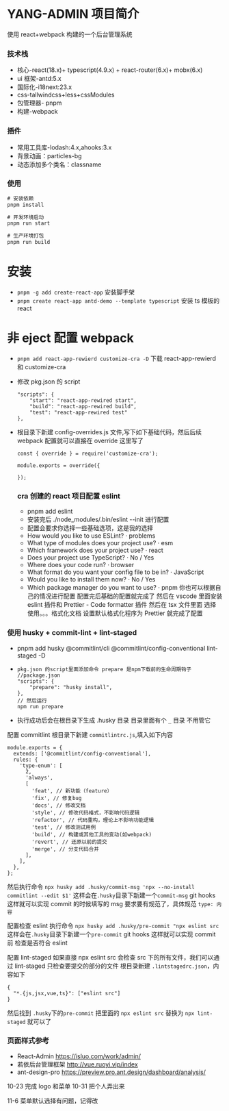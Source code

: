 # YANG-ADMIN 项目简介

使用 react+webpack 构建的一个后台管理系统

### 技术栈

- 核心-react(18.x)+ typescript(4.9.x) + react-router(6.x)+ mobx(6.x)
- ui 框架-antd:5.x
- 国际化-i18next:23.x
- css-tallwindcss+less+cssModules
- 包管理器- pnpm
- 构建-webpack

### 插件

- 常用工具库-lodash:4.x,ahooks:3.x
- 背景动画：particles-bg
- 动态添加多个类名：classname

### 使用

```js
# 安装依赖
pnpm install

# 开发环境启动
pnpm run start

# 生产环境打包
pnpm run build
```

# 安装

- `pnpm -g add create-react-app` 安装脚手架
- `pnpm create react-app antd-demo --template typescript` 安装 ts 模板的 react

# 非 eject 配置 webpack

- `pnpm add react-app-rewierd customize-cra -D` 下载 react-app-rewierd 和 customize-cra
- 修改 pkg.json 的 script
  ```
  "scripts": {
      "start": "react-app-rewired start",
      "build": "react-app-rewired build",
      "test": "react-app-rewired test"
  },
  ```
- 根目录下新建 config-overrides.js 文件,写下如下基础代码，然后后续 webpack 配置就可以直接在 override 这里写了

  ```
  const { override } = require('customize-cra');

  module.exports = override({

  });
  ```

  ### cra 创建的 react 项目配置 eslint

  - pnpm add eslint
  - 安装完后 ./node_modules/.bin/eslint --init 进行配置
  - 配置会要求你选择一些基础选项，这是我的选择
  - How would you like to use ESLint? · problems
  - What type of modules does your project use? · esm
  - Which framework does your project use? · react
  - Does your project use TypeScript? · No / Yes
  - Where does your code run? · browser
  - What format do you want your config file to be in? · JavaScript
  - Would you like to install them now? · No / Yes
  - Which package manager do you want to use? · pnpm
    你也可以根据自己的情况进行配置
    配置完后基础的配置就完成了
    然后在 vscode 里面安装 eslint 插件和 Prettier - Code formatter 插件
    然后在 tsx 文件里面 选择 使用。。。格式化文档 设置默认格式化程序为 Prettier
    就完成了配置

### 使用 husky + commit-lint + lint-staged

- pnpm add husky @commitlint/cli @commitlint/config-conventional lint-staged -D
- ```
  pkg.json 的script里面添加命令 prepare 是npm下载前的生命周期钩子
  //package.json
  "scripts": {
      "prepare": "husky install",
  },
  // 然后运行
  npm run prepare
  ```

* 执行成功后会在根目录下生成 .husky 目录 目录里面有个 `_` 目录 不用管它

配置 commitlint
根目录下新建 `commitlintrc.js`,填入如下内容

```
module.exports = {
  extends: ['@commitlint/config-conventional'],
  rules: {
    'type-enum': [
      2,
      'always',
      [
        'feat', // 新功能（feature）
        'fix', // 修复bug
        'docs', // 修改文档
        'style', // 修改代码格式，不影响代码逻辑
        'refactor', // 代码重构，理论上不影响功能逻辑
        'test', // 修改测试用例
        'build', // 构建或其他工具的变动(如webpack)
        'revert', // 还原以前的提交
        'merge', // 分支代码合并
      ],
    ],
  },
};
```

然后执行命令 `npx husky add .husky/commit-msg 'npx --no-install commitlint --edit $1'`
这样会在`.husky`目录下新建一个`commit-msg` git hooks
这样就可以实现 commit 的时候填写的 msg 要求要有规范了，具体规范 `type: 内容`

配置检查 eslint
执行命令 `npx husky add .husky/pre-commit "npx eslint src`
这样会在`.husky`目录下新建一个`pre-commit` git hooks
这样就可以实现 commit 前 检查是否符合 eslint

配置 lint-staged
如果直接 npx eslint src 会检查 src 下的所有文件，我们可以通过 lint-staged 只检查要提交的部分的文件
根目录新建 `.lintstagedrc.json`，内容如下

```
{
  "*.{js,jsx,vue,ts}": ["eslint src"]
}
```

然后找到 `.husky`下的`pre-commit` 把里面的 `npx eslint src` 替换为 `npx lint-staged`
就可以了

### 页面样式参考

- React-Admin https://isluo.com/work/admin/
- 若依后台管理框架 http://vue.ruoyi.vip/index
- ant-design-pro https://preview.pro.ant.design/dashboard/analysis/

10-23
完成 logo 和菜单
10-31
把个人弄出来

11-6
菜单默认选择有问题，记得改
